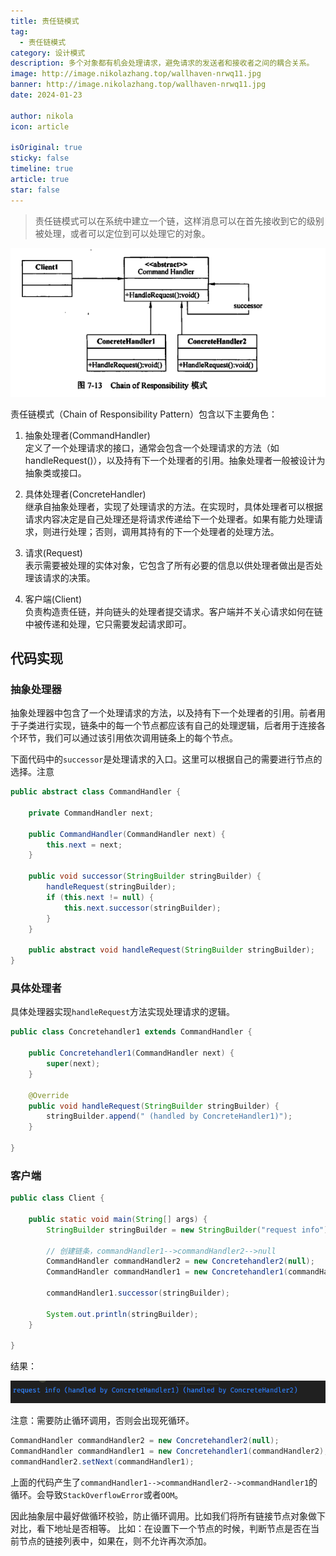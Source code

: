```yaml
---
title: 责任链模式
tag:
  - 责任链模式
category: 设计模式
description: 多个对象都有机会处理请求，避免请求的发送者和接收者之间的耦合关系。
image: http://image.nikolazhang.top/wallhaven-nrwq11.jpg
banner: http://image.nikolazhang.top/wallhaven-nrwq11.jpg
date: 2024-01-23

author: nikola
icon: article

isOriginal: true
sticky: false
timeline: true
article: true
star: false
---
```



> 责任链模式可以在系统中建立一个链，这样消息可以在首先接收到它的级别被处理，或者可以定位到可以处理它的对象。

![20240124085824](https://raw.githubusercontent.com/NikolaZhang/image-blog/main/22-chain-of-responsibility/20240124085824.png)

责任链模式（Chain of Responsibility Pattern）包含以下主要角色：

1. 抽象处理者(CommandHandler)  
   定义了一个处理请求的接口，通常会包含一个处理请求的方法（如 handleRequest()），以及持有下一个处理者的引用。抽象处理者一般被设计为抽象类或接口。

2. 具体处理者(ConcreteHandler)  
   继承自抽象处理者，实现了处理请求的方法。在实现时，具体处理者可以根据请求内容决定是自己处理还是将请求传递给下一个处理者。如果有能力处理请求，则进行处理；否则，调用其持有的下一个处理者的处理方法。

3. 请求(Request)  
   表示需要被处理的实体对象，它包含了所有必要的信息以供处理者做出是否处理该请求的决策。

4. 客户端(Client)  
   负责构造责任链，并向链头的处理者提交请求。客户端并不关心请求如何在链中被传递和处理，它只需要发起请求即可。

## 代码实现

### 抽象处理器

抽象处理器中包含了一个处理请求的方法，以及持有下一个处理者的引用。前者用于子类进行实现，链条中的每一个节点都应该有自己的处理逻辑，后者用于连接各个环节，我们可以通过该引用依次调用链条上的每个节点。

下面代码中的`successor`是处理请求的入口。这里可以根据自己的需要进行节点的选择。注意

```java
public abstract class CommandHandler {

    private CommandHandler next;

    public CommandHandler(CommandHandler next) {
        this.next = next;
    }

    public void successor(StringBuilder stringBuilder) {
        handleRequest(stringBuilder);
        if (this.next != null) {
            this.next.successor(stringBuilder);
        }
    }

    public abstract void handleRequest(StringBuilder stringBuilder);
}

```

### 具体处理者

具体处理器实现`handleRequest`方法实现处理请求的逻辑。

```java
public class Concretehandler1 extends CommandHandler {

    public Concretehandler1(CommandHandler next) {
        super(next);
    }

    @Override
    public void handleRequest(StringBuilder stringBuilder) {
        stringBuilder.append(" (handled by ConcreteHandler1)");
    }
    
}


```

### 客户端

```java
public class Client {

    public static void main(String[] args) {
        StringBuilder stringBuilder = new StringBuilder("request info");
        
        // 创建链条，commandHandler1-->commandHandler2-->null
        CommandHandler commandHandler2 = new Concretehandler2(null);
        CommandHandler commandHandler1 = new Concretehandler1(commandHandler2);

        commandHandler1.successor(stringBuilder);

        System.out.println(stringBuilder);
    }
    
}

```

结果：

![20240124092812](https://raw.githubusercontent.com/NikolaZhang/image-blog/main/22-chain-of-responsibility/20240124092812.png)

注意：需要防止循环调用，否则会出现死循环。

```java
CommandHandler commandHandler2 = new Concretehandler2(null);
CommandHandler commandHandler1 = new Concretehandler1(commandHandler2);
commandHandler2.setNext(commandHandler1);
```

上面的代码产生了`commandHandler1-->commandHandler2-->commandHandler1`的循环。会导致`StackOverflowError`或者`OOM`。

因此抽象层中最好做循环校验，防止循环调用。比如我们将所有链接节点对象做下对比，看下地址是否相等。
比如：在设置下一个节点的时候，判断节点是否在当前节点的链接列表中，如果在，则不允许再次添加。
